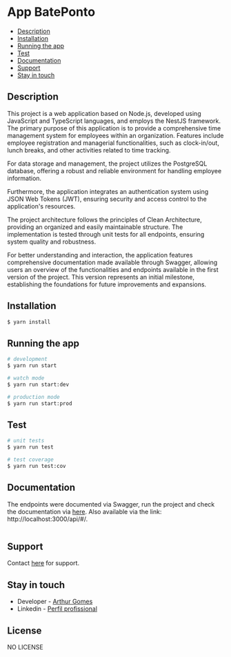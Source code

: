 # App BatePonto

- [Description](#description)
- [Installation](#installation)
- [Running the app](#running-the-app)
- [Test](#test)
- [Documentation](#documentation)
- [Support](#support)
- [Stay in touch](#stay-in-touch)

## Description

This project is a web application based on Node.js, developed using JavaScript and TypeScript languages, and employs the NestJS framework. The primary purpose of this application is to provide a comprehensive time management system for employees within an organization. Features include employee registration and managerial functionalities, such as clock-in/out, lunch breaks, and other activities related to time tracking.

For data storage and management, the project utilizes the PostgreSQL database, offering a robust and reliable environment for handling employee information.

Furthermore, the application integrates an authentication system using JSON Web Tokens (JWT), ensuring security and access control to the application's resources.

The project architecture follows the principles of Clean Architecture, providing an organized and easily maintainable structure. The implementation is tested through unit tests for all endpoints, ensuring system quality and robustness.

For better understanding and interaction, the application features comprehensive documentation made available through Swagger, allowing users an overview of the functionalities and endpoints available in the first version of the project. This version represents an initial milestone, establishing the foundations for future improvements and expansions.

## Installation

```bash
$ yarn install
```

## Running the app

```bash
# development
$ yarn run start

# watch mode
$ yarn run start:dev

# production mode
$ yarn run start:prod
```

## Test

```bash
# unit tests
$ yarn run test

# test coverage
$ yarn run test:cov
```

## Documentation

The endpoints were documented via Swagger, run the project and check the documentation via [here](http://localhost:3000/api/#/). Also available via the link: http://localhost:3000/api/#/.

<img src.common="img/AppBatePonto.png">

## Support

Contact [here](https://github.com/arthur-cgomes) for support.

## Stay in touch

- Developer - [Arthur Gomes](https://github.com/arthur-cgomes)
- Linkedin - [Perfil profissional](https://www.linkedin.com/in/arthur-gomes-701549193/)

## License

NO LICENSE

